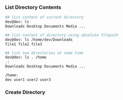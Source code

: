  ### List Directory Contents
 ```bash
## list content of current directory 
dev@dev: ls
Downloads Desktop Documents Media ...

## list content of directory using absolute filepath
dev@dev: ls /home/dev/Downloads
file1 file2 file3

## list two directories at same time
dev@dev: ls . /home
.:
Downloads Desktop Documents Media ...

/home:
dev user1 user2 user3
```

### Create Directory 